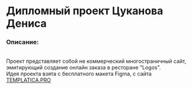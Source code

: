 # Дипломный проект Цуканова Дениса

### Описание:
\
Проект представляет собой не коммерческий многостраничный сайт, \
эмитирующий создание онлайн заказа в ресторане "Logos". \
Идея проекта взята с бесплатного макета Figma, с сайта [TEMPLATICA.PRO]

[TEMPLATICA.PRO]: https://www.figma.com/design/uJfRGsxBCu3iD9zMRsyiRT/%D0%98%D0%BD%D1%82%D0%B5%D1%80%D0%BD%D0%B5%D1%82-%D0%BC%D0%B0%D0%B3%D0%B0%D0%B7%D0%B8%D0%BD---%D0%94%D0%BE%D1%81%D1%82%D0%B0%D0%B2%D0%BA%D0%B0-%D0%B5%D0%B4%D1%8B?node-id=0-1&t=ooFyUaE7jb5zSAJq-0